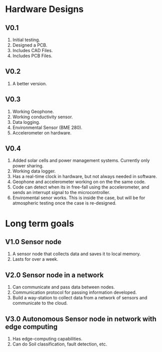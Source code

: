 # Hardware Designs

## V0.1
1. Initial testing.
1. Designed a PCB.
1. Includes CAD Files.
1. Includes PCB Files.

## V0.2
1. A better version.


## V0.3
1. Working Geophone.
1. Working conductivity sensor.
1. Data logging.
1. Environmental Sensor (BME 280).
1. Accelerometer on hardware. 

## V0.4
1. Added solar cells and power management systems. Currently only power sharing. 
1. Working data logger. 
1. Has a real-time clock in hardware, but not always needed in software. 
1. Geophone and accelerometer working on on the the same code. 
1. Code can detect when its in free-fall using the accelerometer, and sends an interrupt signal to the microcontroller. 
1. Enviromental senor works. This is inside the case, but will be for atmospheric testing once the case is re-designed. 


# Long term goals

## V1.0 Sensor node
1. A sensor node that collects data and saves it to local memory.
1. Lasts for over a week.

## V2.0 Sensor node in a network
1. Can communicate and pass data between nodes.
1. Communication protocol for passing information developed.
1. Build a way-station to collect data from a network of sensors and communicate to the cloud. 

## V3.0 Autonomous Sensor node in network with edge computing
1. Has edge-computing capabilities. 
1. Can do Soil classification, fault detection, etc.


